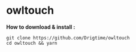 # owltouch

**How to download & install :**
```
git clone https://github.com/Drigtime/owltouch
cd owltouch && yarn
```
